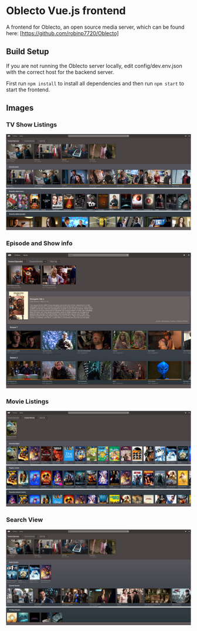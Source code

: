 # Oblecto Vue.js frontend

A frontend for Oblecto, an open source media server, which can be found here: [https://github.com/robinp7720/Oblecto]

## Build Setup

If you are not running the Oblecto server locally, edit config/dev.env.json with the correct host for the backend server.

First run `npm install` to install all dependencies and then run `npm start` to start the frontend. 


## Images
### TV Show Listings
![TV Shows Listings](https://raw.githubusercontent.com/robinp7720/Oblecto-Web/master/images/tvshows.jpg)
### Episode and Show info
![Show Info](https://raw.githubusercontent.com/robinp7720/Oblecto-Web/master/images/tvshow.jpg)
### Movie Listings
![Movie Listings](https://raw.githubusercontent.com/robinp7720/Oblecto-Web/master/images/movies.jpg)
### Search View
![Search View](https://raw.githubusercontent.com/robinp7720/Oblecto-Web/master/images/search.jpg)

